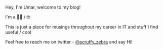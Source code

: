 Hey, I'm Umar, welcome to my blog!

I'm a 👨‍💻 / 🤓

This is just a place for musings throughout my career in IT and stuff I find useful / cool

Feel free to reach me on twitter - [@scruffy_zebra](https://twitter.com/scruffy_zebra) and say Hi!
